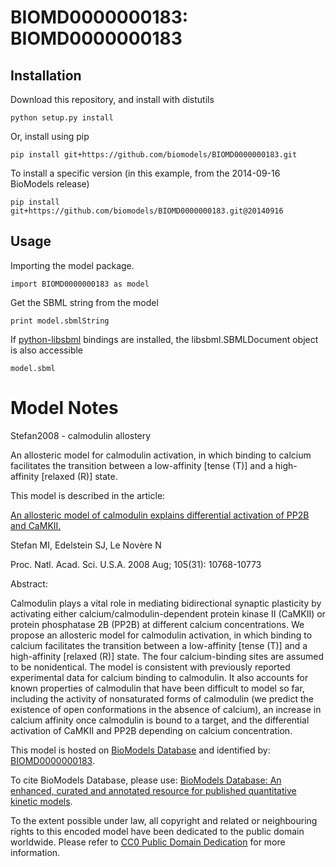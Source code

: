 # BIOMD0000000183: BIOMD0000000183

## Installation

Download this repository, and install with distutils

`python setup.py install`

Or, install using pip

`pip install git+https://github.com/biomodels/BIOMD0000000183.git`

To install a specific version (in this example, from the 2014-09-16 BioModels release)

`pip install git+https://github.com/biomodels/BIOMD0000000183.git@20140916`

## Usage

Importing the model package.

`import BIOMD0000000183 as model`

Get the SBML string from the model

`print model.sbmlString`

If [python-libsbml](https://pypi.python.org/pypi/python-libsbml) bindings are
installed, the libsbml.SBMLDocument object is also accessible

`model.sbml`


# Model Notes


Stefan2008 - calmodulin allostery

An allosteric model for calmodulin activation, in which binding to calcium
facilitates the transition between a low-affinity [tense (T)] and a high-
affinity [relaxed (R)] state.

This model is described in the article:

[An allosteric model of calmodulin explains differential activation of PP2B
and CaMKII.](http://identifiers.org/pubmed/18669651)

Stefan MI, Edelstein SJ, Le Novère N

Proc. Natl. Acad. Sci. U.S.A. 2008 Aug; 105(31): 10768-10773

Abstract:

Calmodulin plays a vital role in mediating bidirectional synaptic plasticity
by activating either calcium/calmodulin-dependent protein kinase II (CaMKII)
or protein phosphatase 2B (PP2B) at different calcium concentrations. We
propose an allosteric model for calmodulin activation, in which binding to
calcium facilitates the transition between a low-affinity [tense (T)] and a
high-affinity [relaxed (R)] state. The four calcium-binding sites are assumed
to be nonidentical. The model is consistent with previously reported
experimental data for calcium binding to calmodulin. It also accounts for
known properties of calmodulin that have been difficult to model so far,
including the activity of nonsaturated forms of calmodulin (we predict the
existence of open conformations in the absence of calcium), an increase in
calcium affinity once calmodulin is bound to a target, and the differential
activation of CaMKII and PP2B depending on calcium concentration.

This model is hosted on [BioModels Database](http://www.ebi.ac.uk/biomodels/)
and identified by:
[BIOMD0000000183](http://identifiers.org/biomodels.db/BIOMD0000000183).

To cite BioModels Database, please use: [BioModels Database: An enhanced,
curated and annotated resource for published quantitative kinetic
models](http://identifiers.org/pubmed/20587024).

To the extent possible under law, all copyright and related or neighbouring
rights to this encoded model have been dedicated to the public domain
worldwide. Please refer to [CC0 Public Domain
Dedication](http://creativecommons.org/publicdomain/zero/1.0/) for more
information.


